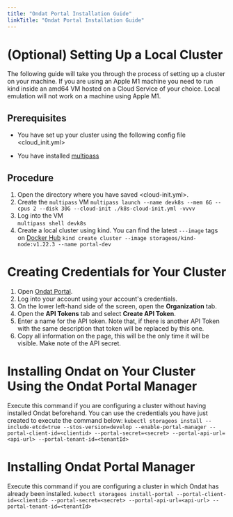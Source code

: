 ```yaml
---
title: "Ondat Portal Installation Guide"
linkTitle: "Ondat Portal Installation Guide"
---
```



# (Optional) Setting Up a Local Cluster 

The following guide will take you through the process of setting up a cluster on your machine. If you are using an Apple M1 machine you need to run kind inside an amd64 VM hosted on a Cloud Service of your choice. Local emulation will not work on a machine using Apple M1. 

## Prerequisites

* You have set up your cluster using the following config file <cloud_init.yml>

* You have installed [multipass](https://multipass.run)
  
## Procedure

1. Open the directory where you have saved <cloud-init.yml>.
2. Create the `multipass` VM 
`multipass launch --name devk8s --mem 6G --cpus 2 --disk 30G --cloud-init ./k8s-cloud-init.yml -vvvv`
3. Log into the VM  
`multipass shell devk8s`
4. Create a local cluster using kind. You can find the latest `---image` tags on [Docker Hub](https://hub.docker.com/r/storageos/kind-node/tags)
`kind create cluster --image storageos/kind-node:v1.22.3 --name portal-dev`

# Creating Credentials for Your Cluster

1. Open [Ondat Portal](https://portal.ondat.io/dashboard).
2. Log into your account using your account's credentials.
3. On the lower left-hand side of the screen, open the __Organization__ tab. 
4. Open the __API Tokens__ tab and select __Create API Token__.
5. Enter a name for the API token. Note that, if there is another API Token with the same description that token will be replaced by this one.
6. Copy all information on the page, this will be the only time it will be visible. Make note of the API secret. 

# Installing Ondat on Your Cluster Using the Ondat Portal Manager

Execute this command if you are configuring a cluster without having installed Ondat beforehand. You can use the credentials you have just created to execute the command below:
`kubectl storageos install --include-etcd=true --stos-version=develop --enable-portal-manager --portal-client-id=<clientid> --portal-secret=<secret> --portal-api-url=<api-url> --portal-tenant-id=<tenantId>`


# Installing Ondat Portal Manager 

Execute this command if you are configuring a cluster in which Ondat has already been installed.
`kubectl storageos install-portal --portal-client-id=<clientid> --portal-secret=<secret> --portal-api-url=<api-url> --portal-tenant-id=<tenantId>`





